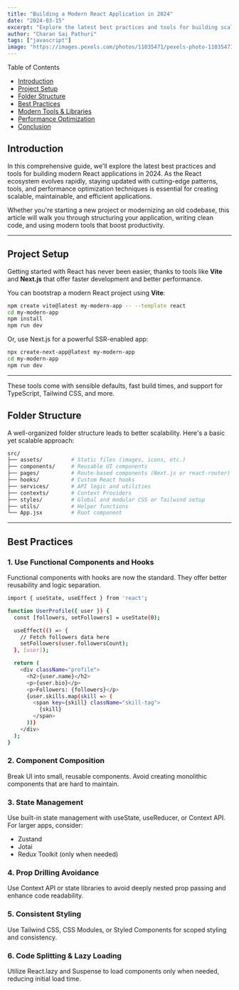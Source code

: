 ```yaml
---
title: "Building a Modern React Application in 2024"
date: "2024-03-15"
excerpt: "Explore the latest best practices and tools for building scalable React applications."
author: "Charan Sai Pathuri"
tags: ["javascript"]
image: "https://images.pexels.com/photos/11035471/pexels-photo-11035471.jpeg"
---
```


Table of Contents
- [Introduction](#introduction)
- [Project Setup](#project-setup)
- [Folder Structure](#folder-structure)
- [Best Practices](#best-practices)
- [Modern Tools & Libraries](#modern-tools--libraries)
- [Performance Optimization](#performance-optimization)
- [Conclusion](#conclusion)

## Introduction

In this comprehensive guide, we'll explore the latest best practices and tools for building modern React applications in 2024. As the React ecosystem evolves rapidly, staying updated with cutting-edge patterns, tools, and performance optimization techniques is essential for creating scalable, maintainable, and efficient applications.

Whether you're starting a new project or modernizing an old codebase, this article will walk you through structuring your application, writing clean code, and using modern tools that boost productivity.

---

## Project Setup

Getting started with React has never been easier, thanks to tools like **Vite** and **Next.js** that offer faster development and better performance.

You can bootstrap a modern React project using **Vite**:

```bash
npm create vite@latest my-modern-app -- --template react
cd my-modern-app
npm install
npm run dev
```
Or, use Next.js for a powerful SSR-enabled app:

```bash
npx create-next-app@latest my-modern-app
cd my-modern-app
npm run dev
```
---

These tools come with sensible defaults, fast build times, and support for TypeScript, Tailwind CSS, and more.

## Folder Structure

A well-organized folder structure leads to better scalability. Here's a basic yet scalable approach:

```graphql
src/
├── assets/         # Static files (images, icons, etc.)
├── components/     # Reusable UI components
├── pages/          # Route-based components (Next.js or react-router)
├── hooks/          # Custom React hooks
├── services/       # API logic and utilities
├── contexts/       # Context Providers
├── styles/         # Global and modular CSS or Tailwind setup
├── utils/          # Helper functions
└── App.jsx         # Root component
```
---

## Best Practices
### 1. Use Functional Components and Hooks
Functional components with hooks are now the standard. They offer better reusability and logic separation.
```bash
import { useState, useEffect } from 'react';

function UserProfile({ user }) {
  const [followers, setFollowers] = useState(0);

  useEffect(() => {
    // Fetch followers data here
    setFollowers(user.followersCount);
  }, [user]);

  return (
    <div className="profile">
      <h2>{user.name}</h2>
      <p>{user.bio}</p>
      <p>Followers: {followers}</p>
      {user.skills.map(skill => (
        <span key={skill} className="skill-tag">
          {skill}
        </span>
      ))}
    </div>
  );
}
```
### 2. Component Composition
Break UI into small, reusable components. Avoid creating monolithic components that are hard to maintain.

### 3. State Management
Use built-in state management with useState, useReducer, or Context API. For larger apps, consider:

- Zustand
- Jotai
- Redux Toolkit (only when needed)

### 4. Prop Drilling Avoidance
Use Context API or state libraries to avoid deeply nested prop passing and enhance code readability.

### 5. Consistent Styling
Use Tailwind CSS, CSS Modules, or Styled Components for scoped styling and consistency.

### 6. Code Splitting & Lazy Loading
Utilize React.lazy and Suspense to load components only when needed, reducing initial load time.